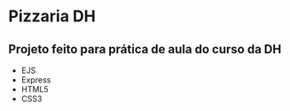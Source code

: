 
# Pizzaria DH

## Projeto feito para prática de aula do curso da DH

* EJS
* Express
* HTML5 
* CSS3

